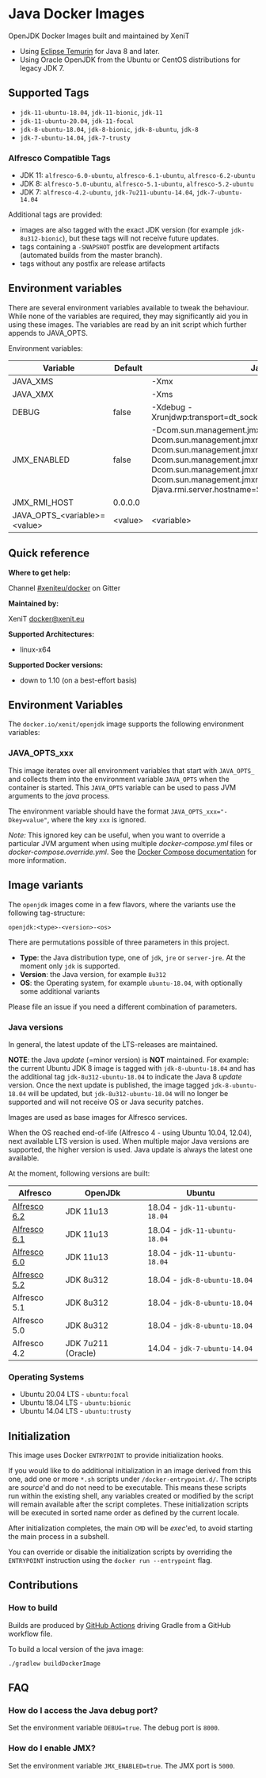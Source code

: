 # Java Docker Images

OpenJDK Docker Images built and maintained by XeniT

* Using [Eclipse Temurin](https://adoptium.net/) for Java 8 and later.
* Using Oracle OpenJDK from the Ubuntu or CentOS distributions for legacy JDK 7.


## Supported Tags

* `jdk-11-ubuntu-18.04`, `jdk-11-bionic`, `jdk-11`
* `jdk-11-ubuntu-20.04`, `jdk-11-focal`
* `jdk-8-ubuntu-18.04`, `jdk-8-bionic`, `jdk-8-ubuntu`, `jdk-8`
* `jdk-7-ubuntu-14.04`, `jdk-7-trusty`

### Alfresco Compatible Tags

* JDK 11: `alfresco-6.0-ubuntu`, `alfresco-6.1-ubuntu`, `alfresco-6.2-ubuntu`
* JDK 8: `alfresco-5.0-ubuntu`, `alfresco-5.1-ubuntu`, `alfresco-5.2-ubuntu`
* JDK 7: `alfresco-4.2-ubuntu`, `jdk-7u211-ubuntu-14.04`, `jdk-7-ubuntu-14.04`


Additional tags are provided:
* images are also tagged with the exact JDK version (for example `jdk-8u312-bionic`), but these tags will not receive future updates.
* tags containing a `-SNAPSHOT` postfix are development artifacts (automated builds from the master branch).
* tags without any postfix are release artifacts


## Environment variables

There are several environment variables available to tweak the behaviour. While none of the variables are required, 
they may significantly aid you in using these images.
The variables are read by an init script which further appends to JAVA_OPTS.

Environment variables:

| Variable                         |  Default  | Java variable |
| -------------------------------- | --------- | ------------- |
| JAVA_XMS                         |           | -Xmx          |
| JAVA_XMX                         |           | -Xms          |
| DEBUG                            | false     | -Xdebug -Xrunjdwp:transport=dt_socket,address=8000,server=y,suspend=n |
| JMX_ENABLED                      | false     | -Dcom.sun.management.jmxremote.authenticate=false -Dcom.sun.management.jmxremote.local.only=false -Dcom.sun.management.jmxremote.ssl=false -Dcom.sun.management.jmxremote -Dcom.sun.management.jmxremote.rmi.port=5000 -Dcom.sun.management.jmxremote.port=5000 -Djava.rmi.server.hostname=$JMX_RMI_HOST |
| JMX_RMI_HOST                     | 0.0.0.0   |               |
| JAVA_OPTS_\<variable\>=\<value\> | \<value\> | \<variable\>  |                                                             |  |


## Quick reference

**Where to get help:**

Channel [#xeniteu/docker](https://gitter.im/xeniteu/docker) on Gitter


**Maintained by:**

XeniT <docker@xenit.eu>

**Supported Architectures:**

* linux-x64

**Supported Docker versions:**

* down to 1.10 (on a best-effort basis)


## Environment Variables

The `docker.io/xenit/openjdk` image supports the following environment variables:

### JAVA_OPTS_xxx

This image iterates over all environment variables that start with `JAVA_OPTS_` and collects them into the environment 
variable `JAVA_OPTS` when the container is started. This `JAVA_OPTS` variable can be used to pass JVM arguments to 
the _java_ process.

The environment variable should have the format `JAVA_OPTS_xxx="-Dkey=value"`, where the key `xxx` is ignored.

_Note:_ This ignored key can be useful, when you want to override a particular JVM argument when using multiple 
_docker-compose.yml_ files or _docker-compose.override.yml_. See the 
[Docker Compose documentation](https://docs.docker.com/compose/extends/#example-use-case) for more information.

## Image variants

The `openjdk` images come in a few flavors, where the variants use the following tag-structure:

```
openjdk:<type>-<version>-<os>
```

There are permutations possible of three parameters in this project.

* **Type**: the Java distribution type, one of `jdk`, `jre` or `server-jre`. At the moment only `jdk` is supported.
* **Version**: the Java version, for example `8u312`
* **OS**: the Operating system, for example `ubuntu-18.04`, with optionally some additional variants

Please file an issue if you need a different combination of parameters.

### Java versions

In general, the latest update of the LTS-releases are maintained.

**NOTE**: the Java _update_ (=minor version) is **NOT** maintained. For example: the current Ubuntu JDK 8 image is 
tagged with `jdk-8-ubuntu-18.04` and has the additional tag `jdk-8u312-ubuntu-18.04` to indicate the Java 8 _update_ version. 
Once the next update is published, the image tagged `jdk-8-ubuntu-18.04` will be updated, but `jdk-8u312-ubuntu-18.04` 
will no longer be supported and will not receive OS or Java security patches.

Images are used as base images for Alfresco services.

When the OS reached end-of-life (Alfresco 4 - using Ubuntu 10.04, 12.04), next available LTS version is used. 
When multiple major Java versions are supported, the higher version is used.
Java update is always the latest one available.
 
At the moment, following versions are built:

| Alfresco      | OpenJDk            | Ubuntu                             |
| ------------- | ------------------ | ---------------------------------- |
| [Alfresco 6.2]  | JDK 11u13         | 18.04 - `jdk-11-ubuntu-18.04`  |
| [Alfresco 6.1]  | JDK 11u13         | 18.04 - `jdk-11-ubuntu-18.04`  |
| [Alfresco 6.0]  | JDK 11u13         | 18.04 - `jdk-11-ubuntu-18.04`  |
| [Alfresco 5.2]  | JDK 8u312          | 18.04 - `jdk-8-ubuntu-18.04`   |
| Alfresco 5.1  | JDK 8u312          | 18.04 - `jdk-8-ubuntu-18.04`   |
| Alfresco 5.0  | JDK 8u312          | 18.04 - `jdk-8-ubuntu-18.04`   |
| Alfresco 4.2  | JDK 7u211 (Oracle) | 14.04 - `jdk-7-ubuntu-14.04`   |

[Alfresco 6.2]: https://docs.alfresco.com/content-services/6.2/support/
[Alfresco 6.1]: https://docs.alfresco.com/content-services/6.1/support/
[Alfresco 6.0]: https://docs.alfresco.com/content-services/6.0/support/
[Alfresco 5.2]: https://docs.alfresco.com/content-services/5.2/support/


### Operating Systems

*  Ubuntu 20.04 LTS - `ubuntu:focal`
*  Ubuntu 18.04 LTS - `ubuntu:bionic`
*  Ubuntu 14.04 LTS - `ubuntu:trusty`

## Initialization

This image uses Docker `ENTRYPOINT` to provide initialization hooks.

If you would like to do additional initialization in an image derived from this one, add one or more `*.sh` scripts 
under `/docker-entrypoint.d/`. The scripts are _source_'d and do not need to be executable. This means these scripts 
run within the existing shell, any variables created or modified by the script will remain available after the script 
completes. These initialization scripts will be executed in sorted name order as defined by the current locale.

After initialization completes, the main `CMD` will be _exec_'ed, to avoid starting the main process in a subshell.

You can override or disable the initialization scripts by overriding the `ENTRYPOINT` instruction using the 
`docker run --entrypoint` flag.

## Contributions

### How to build

Builds are produced by [GitHub Actions](https://docs.github.com/en/free-pro-team@latest/actions) driving Gradle from a
GitHub workflow file.

To build a local version of the java image:

```
./gradlew buildDockerImage
```

## FAQ

### How do I access the Java debug port?

Set the environment variable `DEBUG=true`. The debug port is `8000`.

### How do I enable JMX?

Set the environment variable `JMX_ENABLED=true`. The JMX port is `5000`.
